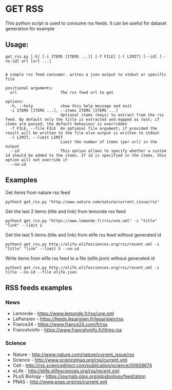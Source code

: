 # GET RSS

This python script is used to consume rss feeds.
It can be useful for dataset generation for example

## Usage: 

```
get_rss.py [-h] [-i ITEMS [ITEMS ...]] [-f FILE] [-l LIMIT] [--id] [--no-id] url [url ...]


A simple rss feed consumer. writes a json output to stdout or specific file

positional arguments:
  url                   The rss feed url to get

options:
  -h, --help            show this help message and exit
  -i ITEMS [ITEMS ...], --items ITEMS [ITEMS ...]
                        Optional items (keys) to extract from the rss feed. By default only the title is extracted and mapped as text; if items are passed, the default behaviour is overridden
  -f FILE, --file FILE  An optional file argument; if provided the result will be written to the file else output is written to stdout
  -l LIMIT, --limit LIMIT
                        Limit the number of items (per url) in the output
  --id                  This option allows to specify whether a custom id should be added to the items. If id is specified in the items, this option will not override it
  --no-id
```

## Examples

Get items from nature rss feed
```
python3 get_rss.py "http://www.nature.com/nature/current_issue/rss"
```

Get the last 2 items (title and link) from lemonde rss feed
```
python3 get_rss.py "https://www.lemonde.fr/rss/une.xml" -i "title" "link" --limit 2
```

Get the last 5 items (title and link) from elife rss feed without generated id
```
python3 get_rss.py http://elife.elifesciences.org/rss/recent.xml -i "title" "link" --limit 5 --no-id
```

Write items from elife rss feed to a file (elife.json) without generated id
```
python3 get_rss.py http://elife.elifesciences.org/rss/recent.xml -i title --no-id --file elife.json
```

## RSS feeds examples

### News

*    Lemonde -  https://www.lemonde.fr/rss/une.xml
*    LeParisien - https://feeds.leparisien.fr/leparisien/rss
*    France24 - https://www.france24.com/fr/rss
*    Francetvinfo - https://www.francetvinfo.fr/titres.rss

### Science
 
*    Nature - http://www.nature.com/nature/current_issue/rss
*    Science - http://www.sciencemag.org/rss/current.xml
*    Cell - http://rss.sciencedirect.com/publication/science/00928674
*    eLife - http://elife.elifesciences.org/rss/recent.xml
*    PLoS Biology - https://journals.plos.org/plosbiology/feed/atom
*    PNAS - http://www.pnas.org/rss/current.xml

